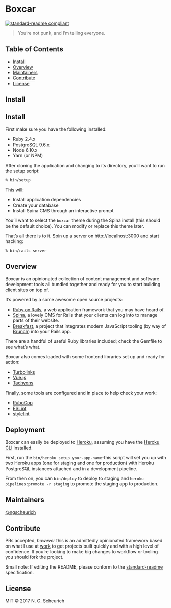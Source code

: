 # Boxcar

[![standard-readme compliant](https://img.shields.io/badge/standard--readme-OK-green.svg?style=flat-square)](https://github.com/RichardLitt/standard-readme)

> You’re not punk, and I’m telling everyone.

## Table of Contents

* [Install](#install)
* [Overview](#overview)
* [Maintainers](#maintainers)
* [Contribute](#contribute)
* [License](#license)

## Install

## Install

First make sure you have the following installed:

* Ruby 2.4.x
* PostgreSQL 9.6.x
* Node 6.10.x
* Yarn (or NPM)

After cloning the application and changing to its directory, you’ll want to run
the setup script:

```
% bin/setup
```

This will:

* Install application dependencies
* Create your database
* Install Spina CMS through an interactive prompt

You’ll want to select the `boxcar` theme during the Spina install (this
should be the default choice). You can modify or replace this theme later.

That’s all there is to it. Spin up a server on http://localhost:3000 and
start hacking:

```
% bin/rails server
```

## Overview

Boxcar is an opinionated collection of content management and software
development tools all bundled together and ready for you to start building
client sites on top of.

It’s powered by a some awesome open source projects:

* [Ruby on Rails](http://rubyonrails.org/), a web application framework
  that you may have heard of.
* [Spina](https://github.com/denkGroot/Spina), a lovely CMS for Rails that
  your clients can log into to manage parts of their website.
* [Breakfast](http://breakfast.devlocker.io/), a project that integrates
  modern JavaScript tooling (by way of [Brunch](http://brunch.io/)) into
  your Rails app.

There are a handful of useful Ruby libraries included; check the Gemfile
to see what’s what.

Boxcar also comes loaded with some frontend libraries set up and ready for
action:

* [Turbolinks](https://github.com/turbolinks/turbolinks)
* [Vue.js](https://vuejs.org/)
* [Tachyons](http://tachyons.io/)

Finally, some tools are configured and in place to help check your work:

* [RuboCop](https://github.com/bbatsov/rubocop)
* [ESLint](https://eslint.org/)
* [stylelint](https://stylelint.io/)

## Deployment

Boxcar can easily be deployed to [Heroku](https://www.heroku.com/), assuming
you have the [Heroku CLI](https://devcenter.heroku.com/articles/heroku-cli)
installed.

First, run the `bin/heroku_setup your-app-name`-this script will set you up with
two Heroku apps (one for staging and one for production) with Heroku
PostgreSQL instances attached and in a development pipeline.

From then on, you can `bin/deploy` to deploy to staging and `heroku
pipelines:promote -r staging` to promote the staging app to production.

## Maintainers

[@ngscheurich](https://github.com/ngscheurich)

## Contribute

PRs accepted, *however* this is an admittedly opinionated framework based
on what I use at [work](http://theadvocate.com) to get projects built
quickly and with a high level of confidence. If you’re looking to make big
changes to workflow or tooling you should fork the project.

Small note: If editing the README, please conform to the
[standard-readme](https://github.com/RichardLitt/standard-readme)
specification.


## License

MIT © 2017 N. G. Scheurich
